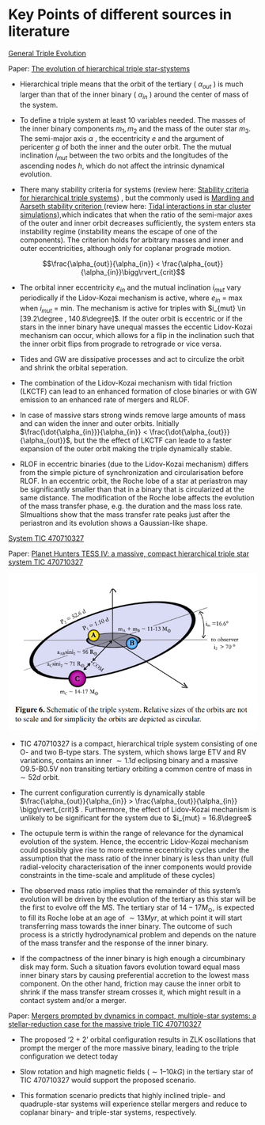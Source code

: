 # Key Points of different sources in literature

<ins> General Triple Evolution </ins> 

Paper: [The evolution of hierarchical triple star-stystems](https://link.springer.com/article/10.1186/s40668-016-0019-0)

* Hierarchical triple means that the orbit of the tertiary ( $\alpha_{out}$ ) is much larger than that of the inner binary ( $\alpha_{in}$ ) around the center of mass of the system.

* To define a triple system at least 10 variables needed. The masses of the inner binary components $m_1, m_2$ and the mass of the outer star $m_3$. The semi-major axis $\alpha$ , the eccentricity $e$ and the argument of pericenter $g$ of both the inner and the outer orbit. The the mutual inclination $i_{mut}$ between the two orbits and the longitudes of the ascending nodes $h$, which do not affect the intrinsic dynamical evolution.

* There many stability criteria for systems (review here: [Stability criteria for hierarchical triple systems](https://link.springer.com/content/pdf/10.1007/s10569-007-9109-2.pdf)) , but the commonly used is <ins> Mardling and Aarseth stability criterion </ins> (review here: [Tidal interactions in star cluster simulations](https://academic.oup.com/mnras/article/321/3/398/1096775)),which indicates that when the ratio of the semi-major axes of the outer and inner orbit decreases sufficiently, the system enters sta instability regime (instability means the escape of one of the components). The criterion holds for arbitrary masses and inner and outer eccentricities, although only for coplanar prograde motion.

$$\frac{\alpha_{out}}{\alpha_{in}} < \frac{\alpha_{out}}{\alpha_{in}}\bigg\rvert_{crit}$$
 

* The orbital inner eccentricity $e_{in}$ and the mutual inclination $i_{mut}$ vary periodically if the Lidov-Kozai mechanism is active, where $e_{in}$ = max when $i_{mut}$ = min. The mechanism is active for triples with $i_{mut} \in [39.2\degree , 140.8\degree]$. If the outer orbit is eccentric or if the stars in the inner binary have unequal masses the eccentic Lidov-Kozai mechanism can occur, which allows for a flip in the inclination such that the inner orbit flips from prograde to retrograde or vice versa.

* Tides and GW are dissipative processes and act to circulize the orbit and shrink the orbital seperation.

* The combination of the Lidov-Kozai mechanism with tidal friction (LKCTF) can lead to an enhanced formation of close binaries or with GW emission to an enhanced rate of mergers and RLOF.

* In case of massive stars strong winds remove large amounts of mass and can widen the inner and outer orbits. Initially $\frac{\dot{\alpha_{in}}}{\alpha_{in}} < \frac{\dot{\alpha_{out}}}{\alpha_{out}}$, but the the effect of LKCTF can leade to a faster expansion of the outer orbit making the triple dynamically stable.

* RLOF in eccentric binaries (due to the Lidov-Kozai mechanism) differs from the simple picture of synchronization and circularisation before RLOF. In an eccentric orbit, the Roche lobe of a star at periastron may be significantly smaller than that in a binary that is circularized at the same distance. The modification of the Roche lobe affects the evolution of the mass transfer phase, e.g. the duration and the mass loss rate. SImualtions show that the mass transfer rate peaks just after the periastron and its evolution shows a Gaussian-like shape.


<ins> System TIC 470710327 </ins> 

Paper: [Planet Hunters TESS IV: a massive, compact hierarchical triple star system TIC 470710327](https://academic.oup.com/mnras/article/511/4/4710/6540660?casa_token=YZNsKHONsZYAAAAA:67B9NEgTOIKOuIS7ILsO_6f2A0JULw7ZJ0xorQYhYujmC76c4u8F_Dq-_U6r-DFx5--0mJp66iYRZw)

![TIC 470710327 representation](/images/TIC_470710327_representation.png)

* TIC 470710327 is a compact, hierarchical triple system consisting of one O- and two B-type stars. The system, which shows large ETV and RV variations, contains an inner $\sim 1.1 d$ eclipsing binary and a massive O9.5-B0.5V  non transiting tertiary orbiting a common centre of mass in $\sim 52 d$ orbit.

* The current configuration currently is dynamically stable $\frac{\alpha_{out}}{\alpha_{in}} > \frac{\alpha_{out}}{\alpha_{in}} \bigg\rvert_{crit}$  . Furthermore, the effect of Lidov-Kozai mechanism is unlikely to be significant for the system due to $i_{mut} = 16.8\degree$

* The octupule term is within the range of relevance for the dynamical evolution of the system. Hence, the eccentric Lidov-Kozai mechanism could possibly give rise to more extreme eccentricity cycles under the assumption that the mass ratio of the inner binary is less than unity (full radial-velocity characterisation of the inner components  would provide constraints in the time-scale and amplitude of these cycles)

* The observed mass ratio implies that the remainder of this system’s evolution will be driven by the evolution of the tertiary as this star will be the first to evolve off the MS. The tertiary star of $14-17 M_{\odot}$, is expected to fill its Roche lobe at an age of $\sim 13 Myr$, at which point it will start transferring mass towards the inner binary. The outcome of such process is a strictly hydrodynamical problem and depends on the nature of the mass transfer and the response of the inner binary.

* If the compactness of the inner binary is high enough a circumbinary disk may form. Such a situation favors evolution toward equal mass inner binary stars by causing preferential accretion to the lowest mass component. On the other hand, friction may cause the inner orbit to shrink if the mass transfer stream crosses it, which might result in a contact system and/or a merger.


Paper: [Mergers prompted by dynamics in compact, multiple-star systems: a stellar-reduction case for the massive triple TIC 470710327](https://academic.oup.com/mnrasl/article-abstract/515/1/L50/6620840)

* The proposed ‘2 + 2’ orbital configuration results in ZLK oscillations that prompt the merger of the more massive binary, leading to the triple configuration we detect today

* Slow rotation and high magnetic fields ($\sim 1–10 kG$) in the tertiary star of TIC 470710327 would support the proposed scenario.

* This formation scenario predicts that highly inclined triple- and quadruple-star systems will experience stellar mergers and reduce to coplanar binary- and triple-star systems, respectively.

